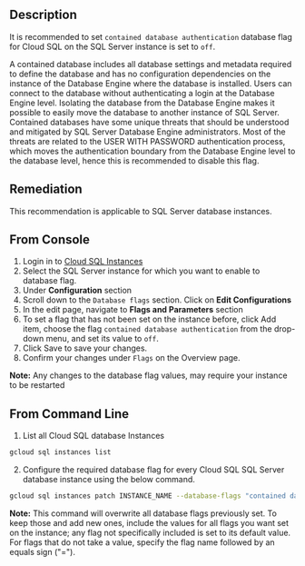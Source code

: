 ## Description

It is recommended to set `contained database authentication` database flag for Cloud SQL on the SQL Server instance is set to `off`.

A contained database includes all database settings and metadata required to define the database and has no configuration dependencies on the instance of the Database Engine where the database is installed. Users can connect to the database without authenticating a login at the Database Engine level. Isolating the database from the Database Engine makes it possible to easily move the database to another instance of SQL Server. Contained databases have some unique threats that should be understood and mitigated by SQL Server Database Engine administrators. Most of the threats are related to the USER WITH PASSWORD authentication process, which moves the authentication boundary from the Database Engine level to the database level, hence this is recommended to disable this flag.

## Remediation

This recommendation is applicable to SQL Server database instances.

## From Console

1. Login in to [Cloud SQL Instances](https://console.cloud.google.com/sql/instances)
2. Select the SQL Server instance for which you want to enable to database flag.
3. Under **Configuration** section
4. Scroll down to the `Database flags` section. Click on **Edit Configurations**
5. In the edit page, navigate to **Flags and Parameters** section
6. To set a flag that has not been set on the instance before, click Add item, choose the flag `contained database authentication` from the drop-down menu, and set its value to `off`.
7. Click Save to save your changes.
8. Confirm your changes under `Flags` on the Overview page.

**Note:** Any changes to the database flag values, may require your instance to be restarted

## From Command Line

1. List all Cloud SQL database Instances

```bash
gcloud sql instances list
```

2. Configure the required database flag for every Cloud SQL SQL Server database instance using the below command.

```bash
gcloud sql instances patch INSTANCE_NAME --database-flags "contained database authentication=off"
```

**Note:** This command will overwrite all database flags previously set. To keep those and add new ones, include the values for all flags you want set on the
instance; any flag not specifically included is set to its default value. For flags that do not take a value, specify the flag name followed by an equals
sign ("=").
